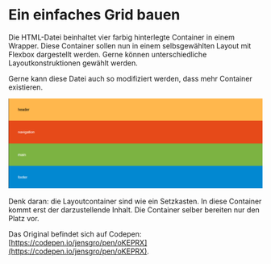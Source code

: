 # Ein einfaches Grid bauen

Die HTML-Datei beinhaltet vier farbig hinterlegte Container in einem Wrapper. Diese Container sollen nun in einem selbsgewählten Layout mit Flexbox dargestellt werden. Gerne können unterschiedliche Layoutkonstruktionen gewählt werden.

Gerne kann diese Datei auch so modifiziert werden, dass mehr Container existieren.

![eine simple Boxenstruktur soll in ein Layout überführt werden](einfaches-grid.png)

Denk daran: die Layoutcontainer sind wie ein Setzkasten. In diese Container kommt erst der darzustellende Inhalt. Die Container selber bereiten nur den Platz vor.

Das Original befindet sich auf Codepen: [https://codepen.io/jensgro/pen/oKEPRX](https://codepen.io/jensgro/pen/oKEPRX).

 